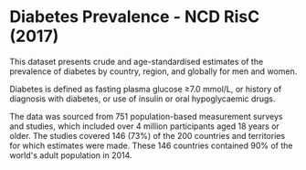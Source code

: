# Diabetes Prevalence - NCD RisC (2017)

This dataset presents crude and age-standardised estimates of the prevalence of diabetes by country, region, and globally for men and women.

Diabetes is defined as fasting plasma glucose ≥7.0 mmol/L, or history of diagnosis with diabetes, or use of insulin or oral hypoglycaemic drugs.

The data was sourced from 751 population-based measurement surveys and studies, which included over 4 million participants aged 18 years or older. The studies covered 146 (73%) of the 200 countries and territories for which estimates were made. These 146 countries contained 90% of the world's adult population in 2014.